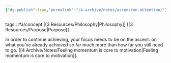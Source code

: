 ```yaml
---
{"dg-publish":true,"permalink":"/4-archive/notes/ascension-attention/"}
---
```


tags:: #a/concept [[3 Resources/Philosophy\|Philosophy]] [[3 Resources/Purpose\|Purpose]]

In order to continue achieving, your focus needs to be on the ascent: on what you've already achieved so far much more than how far you still need to go. [[4 Archive/Notes/Feeling momentum is core to motivation\|Feeling momentum is core to motivation]].